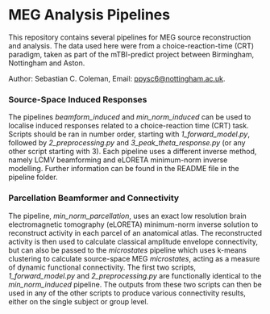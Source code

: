 # MEG Analysis Pipelines

This repository contains several pipelines for MEG source reconstruction and analysis. The data used here were from a choice-reaction-time (CRT) paradigm, taken as part of the mTBI-predict project between Birmingham, Nottingham and Aston.

Author: Sebastian C. Coleman, Email: ppysc6@nottingham.ac.uk.

### Source-Space Induced Responses
The pipelines *beamform_induced* and *min_norm_induced* can be used to localise induced responses related to a choice-reaction time (CRT) task. Scripts should be ran in number order, starting with *1_forward_model.py*, followed by *2_preprocessing.py* and *3_peak_theta_response.py* (or any other script starting with 3). Each pipeline uses a different inverse method, namely LCMV beamforming and eLORETA minimum-norm inverse modelling. Further information can be found in the README file in the pipeline folder.

### Parcellation Beamformer and Connectivity
The pipeline, *min_norm_parcellation*, uses an exact low resolution brain electromagnetic tomography (eLORETA) minimum-norm inverse solution to reconstruct activity in each parcel of an anatomical atlas. The reconstructed activity is then used to calculate classical amplitude envelope connectivity, but can also be passed to the *microstates* pipeline which uses k-means clustering to calculate source-space MEG *microstates*, acting as a measure of dynamic functional connectivity. The first two scripts, *1_forward_model.py* and *2_preprocessing.py* are functionally identical to the *min_norm_induced* pipeline. The outputs from these two scripts can then be used in any of the other scripts to produce various connectivity results, either on the single subject or group level.

